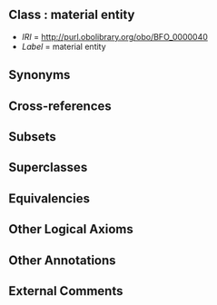 
## Class : material entity

 * *IRI* = http://purl.obolibrary.org/obo/BFO_0000040
 * *Label* = material entity

## Synonyms


## Cross-references


## Subsets


## Superclasses


## Equivalencies


## Other Logical Axioms


## Other Annotations


## External Comments

